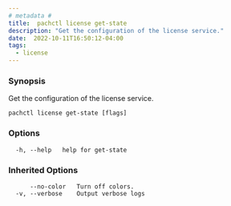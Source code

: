 ```yaml
---
# metadata # 
title:  pachctl license get-state
description: "Get the configuration of the license service."
date:  2022-10-11T16:50:12-04:00
tags:
  - license
---
```


### Synopsis

Get the configuration of the license service.

```
pachctl license get-state [flags]
```

### Options

```
  -h, --help   help for get-state
```

### Inherited Options

```
      --no-color   Turn off colors.
  -v, --verbose    Output verbose logs
```

